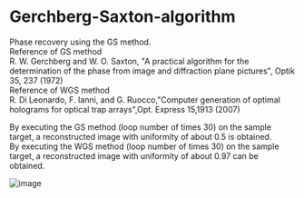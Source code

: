 # Gerchberg-Saxton-algorithm
Phase recovery using the GS method.  
Reference of GS method  
R. W. Gerchberg and W. O. Saxton, "A practical algorithm for the determination of the phase from image and diffraction plane pictures", Optik 35, 237 (1972)  
Reference of WGS method  
R. Di Leonardo, F. Ianni, and G. Ruocco,"Computer generation of optimal holograms for optical trap arrays",Opt. Express 15,1913 (2007)  
  
By executing the GS method (loop number of times 30) on the sample target, a reconstructed image with uniformity of about 0.5 is obtained.  
By executing the WGS method (loop number of times 30) on the sample target, a reconstructed image with uniformity of about 0.97 can be obtained.  

![image](https://user-images.githubusercontent.com/40331166/51429302-b029c680-1c50-11e9-93c1-c4179802c52d.png)
